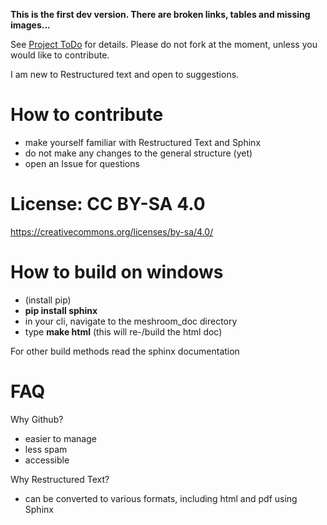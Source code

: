 **This is the first dev version. There are broken links, tables and missing images...**

See [Project ToDo](https://github.com/natowi/meshroom_doc/projects/1) for details.
Please do not fork at the moment, unless you would like to contribute.

I am new to Restructured text and open to suggestions.

# How to contribute

- make yourself familiar with Restructured Text and Sphinx
- do not make any changes to the general structure (yet)
- open an Issue for questions

# License: CC BY-SA 4.0
https://creativecommons.org/licenses/by-sa/4.0/


# How to build on windows

- (install pip)
- **pip install sphinx**
- in your cli, navigate to the meshroom_doc directory 
- type **make html** (this will re-/build the html doc)

For other build methods read the sphinx documentation

# FAQ

Why Github?
- easier to manage
- less spam
- accessible

Why Restructured Text?
- can be converted to various formats, including html and pdf using Sphinx
